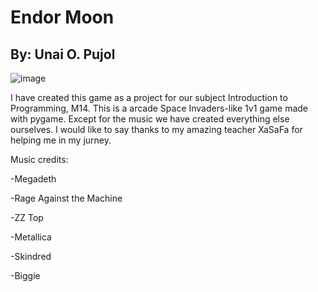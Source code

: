 # Endor Moon
## By: Unai O. Pujol
![image](https://github.com/UnOvPj/Endor_Moon/assets/145444669/7c087d84-dec9-4e18-838a-d7bae59447bc)

I have created this game as a project for our subject Introduction to Programming, M14. This is a arcade Space Invaders-like 1v1 game made with pygame. Except for the music we have created everything else ourselves. I would like to say thanks to my amazing teacher XaSaFa for helping me in my jurney.

Music credits:

  -Megadeth
  
  -Rage Against the Machine
  
  -ZZ Top
  
  -Metallica
  
  -Skindred
  
  -Biggie
  
